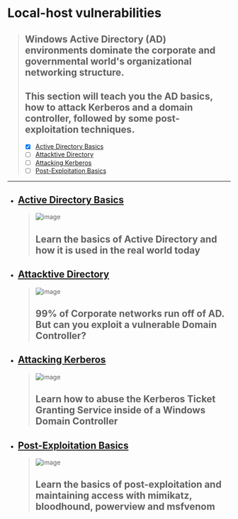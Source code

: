 # Local-host vulnerabilities
  > ## Windows Active Directory (AD) environments dominate the corporate and governmental world's organizational networking structure. 
  > ## This section will teach you the AD basics, how to attack Kerberos and a domain controller, followed by some post-exploitation techniques.
  > - [X] [Active Directory Basics]()
  > - [ ] [Attacktive Directory]()
  > - [ ] [Attacking Kerberos]()
  > - [ ] [Post-Exploitation Basics]()

---

- ## [Active Directory Basics](https://tryhackme.com/jr/activedirectorybasics)
  > ![image](https://user-images.githubusercontent.com/51442719/177435731-1fe86708-a07a-4520-9057-ac5664c5f67f.png)
  > ## Learn the basics of Active Directory and how it is used in the real world today

- ## [Attacktive Directory](https://tryhackme.com/jr/attacktivedirectory)
  > ![image](https://user-images.githubusercontent.com/51442719/177435745-1951f0a8-1139-4fc7-a949-6c30ab12adf1.png)
  > ## 99% of Corporate networks run off of AD. But can you exploit a vulnerable Domain Controller?

- ## [Attacking Kerberos](https://tryhackme.com/jr/attackingkerberos)
  > ![image](https://user-images.githubusercontent.com/51442719/177435767-265a5917-bbbf-4f37-97c3-e884aa976eee.png)
  > ## Learn how to abuse the Kerberos Ticket Granting Service inside of a Windows Domain Controller

- ## [Post-Exploitation Basics](https://tryhackme.com/jr/postexploit)
  > ![image](https://user-images.githubusercontent.com/51442719/177435780-2975467d-534c-4f72-892b-1f17982f61b4.png)
  > ## Learn the basics of post-exploitation and maintaining access with mimikatz, bloodhound, powerview and msfvenom
